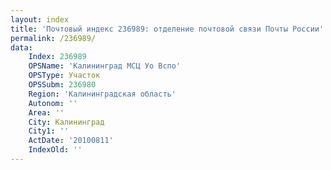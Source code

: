 ```yaml
---
layout: index
title: 'Почтовый индекс 236989: отделение почтовой связи Почты России'
permalink: /236989/
data:
    Index: 236989
    OPSName: 'Калининград МСЦ Уо Вспо'
    OPSType: Участок
    OPSSubm: 236980
    Region: 'Калининградская область'
    Autonom: ''
    Area: ''
    City: Калининград
    City1: ''
    ActDate: '20100811'
    IndexOld: ''
---
```

